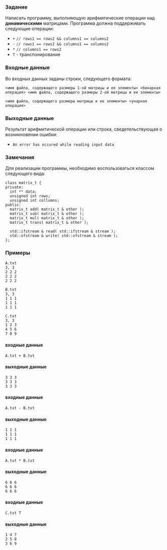 ### Задание
Написать программу, выполняющую арифмитические операции над **динамическими** матрицами. Программа должна поддерживать следующие операции:
- `+` `// rows1 == rows2 && columns1 == columns2`
- `-` `// rows1 == rows2 && columns1 == columns2`
- `*` `// columns1 == rows2`
- `T` - транспонирование

### Входные данные
Во входных данных заданы строки, следующего формата:
```
<имя файла, содержащего размеры 1-ой матрицы и ее элементы> <бинарная операция> <имя файла, содержащего размеры 2-ой матрицы и ее элементы>
```
```
<имя файла, содержащего размеры матрицы и ее элементы> <унарная операция>
```
### Выходные данные
Результат арифмитической операции или строка, сведетельствующая о возникновении ошибки:
- `An error has occured while reading input data`

### Замечания
Для реализации программы, необходимо воспользоваться классом следующего вида:
```
class matrix_t {
private:
  int ** data;
  unsigned int rows;
  unsigned int collumns;
public:
  matrix_t add( matrix_t & other );
  matrix_t sub( matrix_t & other );
  matrix_t mul( matrix_t & other );
  matrix_t trans( matrix_t & other );

  std::ifstream & read( std::ifstream & stream );
  std::ofstream & write( std::ofstream & stream );
};
```

### Примеры
```
A.txt
3, 3
2 2 2
2 2 2
2 2 2
```
```
B.txt
3, 3
1 1 1
1 1 1
1 1 1
```
```
C.txt
3, 3
1 2 3
4 5 6
7 8 9
```
#### входные данные
```
A.txt + B.txt
```
#### выходные данные
```
3 3 3
3 3 3
3 3 3
```
#### входные данные
```
A.txt - B.txt
```
#### выходные данные
```
1 1 1
1 1 1
1 1 1
```
#### входные данные
```
A.txt * B.txt
```
#### выходные данные
```
6 6 6
6 6 6
6 6 6
```
#### входные данные
```
C.txt T
```
#### выходные данные
```
1 4 7
2 5 8
3 6 9
```
